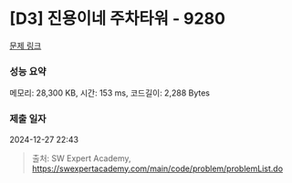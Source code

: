 # [D3] 진용이네 주차타워 - 9280 

[문제 링크](https://swexpertacademy.com/main/code/problem/problemDetail.do?contestProbId=AW9j74FacD0DFAUY) 

### 성능 요약

메모리: 28,300 KB, 시간: 153 ms, 코드길이: 2,288 Bytes

### 제출 일자

2024-12-27 22:43



> 출처: SW Expert Academy, https://swexpertacademy.com/main/code/problem/problemList.do